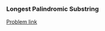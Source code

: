 ### Longest Palindromic Substring

[Problem link](https://leetcode.com/problems/longest-palindromic-substring/)
